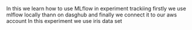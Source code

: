 In this we learn how to use MLflow in experiment trackiing firstly we use mlflow locally thann on dasghub and finally we connect it to our aws account
In this experiment we use iris data set 
